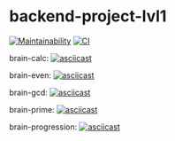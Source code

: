 # backend-project-lvl1
[![Maintainability](https://api.codeclimate.com/v1/badges/972ca6bed1b0389c1386/maintainability)](https://codeclimate.com/github/romanbeli/backend-project-lvl1/maintainability) [![CI](https://github.com/romanbeli/backend-project-lvl1/workflows/CI/badge.svg)](https://github.com/romanbeli/backend-project-lvl1/actions)

brain-calc:
[![asciicast](https://asciinema.org/a/WCEB6eAuNwb9ftoL9tOiAw7L4.svg)](https://asciinema.org/a/WCEB6eAuNwb9ftoL9tOiAw7L4)

brain-even:
[![asciicast](https://asciinema.org/a/kqDU0SWKCrV7ghSauNLBsFxJ9.svg)](https://asciinema.org/a/kqDU0SWKCrV7ghSauNLBsFxJ9)

brain-gcd:
[![asciicast](https://asciinema.org/a/LlGreYYf6ZkVZBxPMxAV3B2Wh.svg)](https://asciinema.org/a/LlGreYYf6ZkVZBxPMxAV3B2Wh)

brain-prime:
[![asciicast](https://asciinema.org/a/x2SwRJEqXulaBcHAfqwDJeaQy.svg)](https://asciinema.org/a/x2SwRJEqXulaBcHAfqwDJeaQy)

brain-progression:
[![asciicast](https://asciinema.org/a/rjFOA5i5dycJ4MvwZhe64y6kq.svg)](https://asciinema.org/a/rjFOA5i5dycJ4MvwZhe64y6kq)
